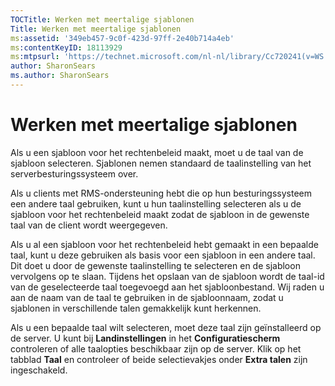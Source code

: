 ```yaml
---
TOCTitle: Werken met meertalige sjablonen
Title: Werken met meertalige sjablonen
ms:assetid: '349eb457-9c0f-423d-97ff-2e40b714a4eb'
ms:contentKeyID: 18113929
ms:mtpsurl: 'https://technet.microsoft.com/nl-nl/library/Cc720241(v=WS.10)'
author: SharonSears
ms.author: SharonSears
---
```


Werken met meertalige sjablonen
===============================

Als u een sjabloon voor het rechtenbeleid maakt, moet u de taal van de sjabloon selecteren. Sjablonen nemen standaard de taalinstelling van het serverbesturingssysteem over.

Als u clients met RMS-ondersteuning hebt die op hun besturingssysteem een andere taal gebruiken, kunt u hun taalinstelling selecteren als u de sjabloon voor het rechtenbeleid maakt zodat de sjabloon in de gewenste taal van de client wordt weergegeven.

Als u al een sjabloon voor het rechtenbeleid hebt gemaakt in een bepaalde taal, kunt u deze gebruiken als basis voor een sjabloon in een andere taal. Dit doet u door de gewenste taalinstelling te selecteren en de sjabloon vervolgens op te slaan. Tijdens het opslaan van de sjabloon wordt de taal-id van de geselecteerde taal toegevoegd aan het sjabloonbestand. Wij raden u aan de naam van de taal te gebruiken in de sjabloonnaam, zodat u sjablonen in verschillende talen gemakkelijk kunt herkennen.

Als u een bepaalde taal wilt selecteren, moet deze taal zijn geïnstalleerd op de server. U kunt bij **Landinstellingen** in het **Configuratiescherm** controleren of alle taalopties beschikbaar zijn op de server. Klik op het tabblad **Taal** en controleer of beide selectievakjes onder **Extra talen** zijn ingeschakeld.
